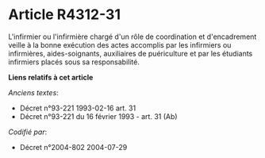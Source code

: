 # Article R4312-31

L'infirmier ou l'infirmière chargé d'un rôle de coordination et d'encadrement veille à la bonne exécution des actes accomplis
par les infirmiers ou infirmières, aides-soignants, auxiliaires de puériculture et par les étudiants infirmiers placés sous
sa responsabilité.

**Liens relatifs à cet article**

_Anciens textes_:

  - Décret n°93-221 1993-02-16 art. 31
  - Décret n°93-221 du 16 février 1993 - art. 31 (Ab)

_Codifié par_:

  - Décret n°2004-802 2004-07-29
